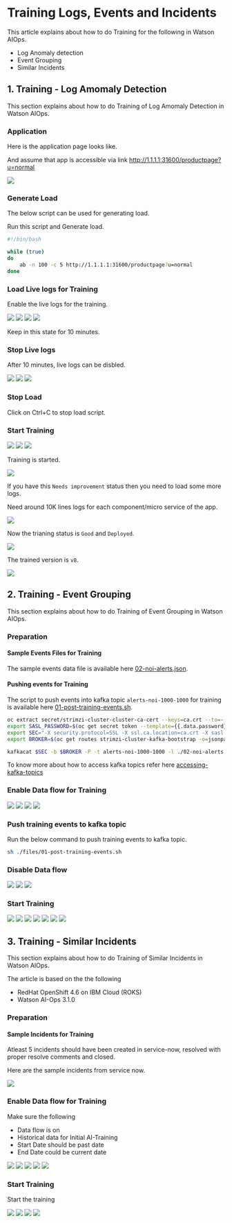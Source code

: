 # Training Logs, Events and Incidents

This article explains about how to do Training for the following in Watson AIOps.

- Log Anomaly detection
- Event Grouping
- Similar Incidents

## 1. Training - Log Amomaly Detection

This section explains about how to do Training of Log Amomaly Detection in Watson AIOps.

### Application

Here is the application page looks like.

And assume that app is accessible via link http://1.1.1.1:31600/productpage?u=normal

<img src="images/1-1-app.png">

### Generate Load

The below script can be used for generating load.

Run this script and Generate load.

```bash
#!/bin/bash

while (true)
do
    ab -n 100 -c 5 http://1.1.1.1:31600/productpage?u=normal
done

```

### Load Live logs for Training

Enable the live logs for the training.

<img src="images/1-2-humio-on-1.png">
<img src="images/1-2-humio-on-2.png">
<img src="images/1-2-humio-on-3.png">
<img src="images/1-2-humio-on-4.png">

Keep in this state for 10 minutes.

### Stop Live logs

After 10 minutes, live logs can be disbled.

<img src="images/1-3-humio-off-1.png">
<img src="images/1-3-humio-off-2.png">
<img src="images/1-3-humio-off-3.png">

### Stop Load

Click on Ctrl+C to stop load script.

### Start Training

<img src="images/1-4-train-1.png">
<img src="images/1-4-train-2.png">
<img src="images/1-4-train-3.png">

Training is started.

<img src="images/1-4-train-4.png">

If you have this `Needs improvement` status then you need to load some more logs.

Need around 10K lines logs for each component/micro service of the app.

<img src="images/1-4-train-5.png">

Now the trianing status is `Good` and `Deployed`.

<img src="images/1-4-train-6.png">

The trained version is `v8`.

<img src="images/1-4-train-7.png">


## 2. Training - Event Grouping

This section explains about how to do Training of Event Grouping in Watson AIOps.

### Preparation

#### Sample Events Files for Training

The sample events data file is available here [02-noi-alerts.json](./files/02-noi-alerts.json).

#### Pushing events for Training

The script to push events into kafka topic `alerts-noi-1000-1000` for training is available here [01-post-training-events.sh](./files/01-post-training-events.sh).

```bash
oc extract secret/strimzi-cluster-cluster-ca-cert --keys=ca.crt --to=- > ca.crt
export SASL_PASSWORD=$(oc get secret token --template={{.data.password}} | base64 --decode)
export SEC="-X security.protocol=SSL -X ssl.ca.location=ca.crt -X sasl.mechanisms=SCRAM-SHA-512 -X sasl.username=token -X sasl.password=$SASL_PASSWORD"
export BROKER=$(oc get routes strimzi-cluster-kafka-bootstrap -o=jsonpath='{.status.ingress[0].host}{"\n"}'):443

kafkacat $SEC -b $BROKER -P -t alerts-noi-1000-1000 -l ./02-noi-alerts.json
```

To know more about how to access kafka topics refer here [accessing-kafka-topics](https://github.com/ibm-gsi-ecosystem/watson-ai-ops-guide/tree/master/420-accessing-kafka-topics)

### Enable Data flow for Training

<img src="images/2-1-kafka-on-1.png">
<img src="images/2-1-kafka-on-2.png">
<img src="images/2-1-kafka-on-3.png">
<img src="images/2-1-kafka-on-4.png">

### Push training events to kafka topic

Run the below command to push training events to kafka topic.

```bash
sh ./files/01-post-training-events.sh
```
### Disable Data flow

<img src="images/2-2-kafka-off-1.png">
<img src="images/2-2-kafka-off-2.png">
<img src="images/2-2-kafka-off-3.png">


### Start Training

<img src="images/2-3-Training-1.png">
<img src="images/2-3-Training-2.png">
<img src="images/2-3-Training-3.png">
<img src="images/2-3-Training-4.png">
<img src="images/2-3-Training-5.png">
<img src="images/2-3-Training-6.png">
<img src="images/2-3-Training-7.png">

## 3. Training - Similar Incidents

This section explains about how to do Training of Similar Incidents in Watson AIOps.

The article is based on the the following

- RedHat OpenShift 4.6 on IBM Cloud (ROKS)
- Watson AI-Ops 3.1.0

### Preparation

#### Sample Incidents  for Training

Atleast 5 incidents should have been created in service-now, resolved with proper resolve comments and closed.

Here are the sample incidents from service now.

<img src="images/3-service-now.png">

### Enable Data flow for Training

Make sure the following

- Data flow is on
- Historical data for Initial AI-Training
- Start Date should be past date 
- End Date could be current date 

<img src="images/3-dataflow-1.png">
<img src="images/3-dataflow-2.png">
<img src="images/3-dataflow-3.png">
<img src="images/3-dataflow-4.png">
<img src="images/3-dataflow-5.png">

### Start Training

Start the training

<img src="images/3-image-1.png">
<img src="images/3-image-2.png">
<img src="images/3-image-3.png">
<img src="images/3-image-4.png">
